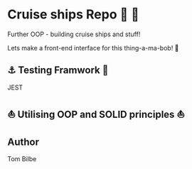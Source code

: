 # Cruise ships Repo :ship: :speedboat:

Further OOP - building cruise ships and stuff! 

Lets make a front-end interface for this thing-a-ma-bob! :ship:

## :anchor: Testing Framwork :rowboat:

JEST

## :boat: Utilising OOP and SOLID principles :sailboat:

## Author

Tom Bilbe
